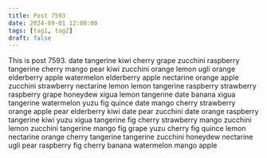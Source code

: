 ```yaml
---
title: Post 7593
date: 2024-09-01 12:00:00
tags: [tag1, tag2]
draft: false
---
```

This is post 7593.
date
tangerine
kiwi
cherry
grape
zucchini
raspberry
tangerine
cherry
mango
pear
kiwi
zucchini
orange
lemon
ugli
orange
elderberry
apple
watermelon
elderberry
apple
nectarine
orange
apple
zucchini
strawberry
nectarine
lemon
lemon
tangerine
raspberry
strawberry
raspberry
grape
honeydew
xigua
lemon
tangerine
date
banana
xigua
tangerine
watermelon
yuzu
fig
quince
date
mango
cherry
strawberry
orange
apple
pear
elderberry
kiwi
date
pear
zucchini
date
orange
raspberry
tangerine
kiwi
yuzu
xigua
tangerine
fig
cherry
strawberry
mango
zucchini
lemon
zucchini
tangerine
mango
fig
grape
yuzu
cherry
fig
quince
lemon
nectarine
orange
cherry
tangerine
tangerine
zucchini
honeydew
nectarine
ugli
pear
raspberry
fig
cherry
banana
watermelon
mango
apple
